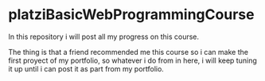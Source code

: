 # platziBasicWebProgrammingCourse
 In this repository i will post all my progress on this course.

The thing is that a friend recommended me this course so i can make the first proyect of my portfolio, so whatever i do from in here, i will keep tuning it up until i can post it as part from my portfolio.